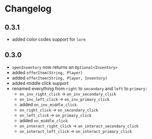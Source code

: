 # Changelog

## 0.3.1

- added color codes support for `lore`

## 0.3.0

- `openInventory` now returns an `Optional<Inventory>`
- added `offerItem(String, Player)`
- added `offerItem(String, Player, Inventory)`
- added middle click support
- renamed everything from `right` to `secondary` and `left` to `primary:`
  - `on_inv_right_click` -> `on_inv_secondary_click`
  - `on_inv_left_click` -> `on_inv_primary_click`
  - added `on_inv_middle_click`
  - `on_right_click` -> `on_secondary_click`
  - `on_left_click` -> `on_primary_click`
  - added `on_middle_click`
  - `on_interact_right_click` -> `on_interact_secondary_click`
  - `on_interact_left_click` -> `on_interact_primary_click`
